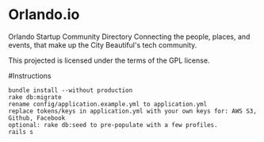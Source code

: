 # Orlando.io
Orlando Startup Community Directory
Connecting the people, places, and events, that make up the City Beautiful's tech community.

This projected is licensed under the terms of the GPL license.

#Instructions
~~~
bundle install --without production
rake db:migrate
rename config/application.example.yml to application.yml
replace tokens/keys in application.yml with your own keys for: AWS S3, Github, Facebook
optional: rake db:seed to pre-populate with a few profiles.
rails s
~~~
